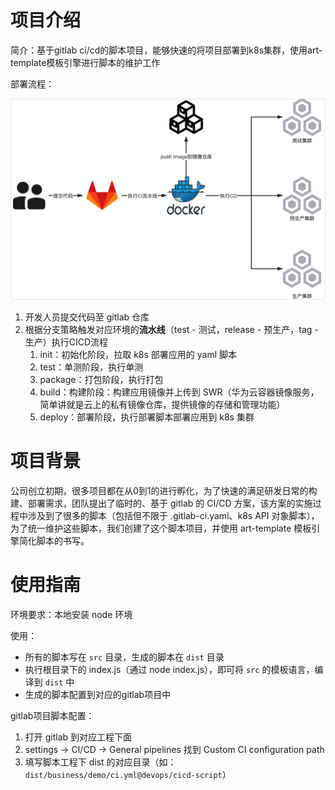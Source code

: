 # 项目介绍

简介：基于gitlab ci/cd的脚本项目，能够快速的将项目部署到k8s集群，使用art-template模板引擎进行脚本的维护工作

部署流程：

![部署流程](./img/gitlab-cicd.png)

1. 开发人员提交代码至 gitlab 仓库
2. 根据分支策略触发对应环境的**流水线**（test - 测试，release - 预生产，tag - 生产）执行CICD流程
   1. init：初始化阶段，拉取 k8s 部署应用的 yaml 脚本
   2. test：单测阶段，执行单测
   3. package：打包阶段，执行打包
   4. build：构建阶段：构建应用镜像并上传到 SWR（华为云容器镜像服务，简单讲就是云上的私有镜像仓库，提供镜像的存储和管理功能）
   5. deploy：部署阶段，执行部署脚本部署应用到 k8s 集群

# 项目背景

公司创立初期，很多项目都在从0到1的进行孵化，为了快速的满足研发日常的构建、部署需求，团队提出了临时的、基于 gitlab 的 CI/CD 方案，该方案的实施过程中涉及到了很多的脚本（包括但不限于 .gitlab-ci.yaml、k8s API 对象脚本），为了统一维护这些脚本，我们创建了这个脚本项目，并使用 art-template 模板引擎简化脚本的书写。

# 使用指南

环境要求：本地安装 node 环境

使用：

- 所有的脚本写在 `src` 目录，生成的脚本在 `dist` 目录
- 执行根目录下的 index.js（通过 node index.js），即可将 `src` 的模板语言，编译到 `dist` 中
- 生成的脚本配置到对应的gitlab项目中

gitlab项目脚本配置：

1. 打开 gitlab 到对应工程下面
2. settings -> CI/CD -> General pipelines 找到 Custom CI configuration path
3. 填写脚本工程下 dist 的对应目录（如：`dist/business/demo/ci.yml@devops/cicd-script`）